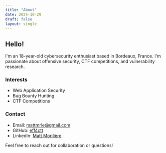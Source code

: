 ```yaml
---
title: "About"
date: 2025-10-29
draft: false
layout: single
---
```


## Hello!

I'm an 18-year-old cybersecurity enthusiast based in Bordeaux, France. I'm passionate about offensive security, CTF competitions, and vulnerability research.

### Interests

- Web Application Security
- Bug Bounty Hunting
- CTF Competitions

### Contact

- Email: mattmrle@gmail.com
- GitHub: [eff4ctt](https://github.com/eff4ctt)
- LinkedIn: [Matt Morilière](https://www.linkedin.com/in/matt-morili%C3%A8re-b771b2341/)

Feel free to reach out for collaboration or questions!
